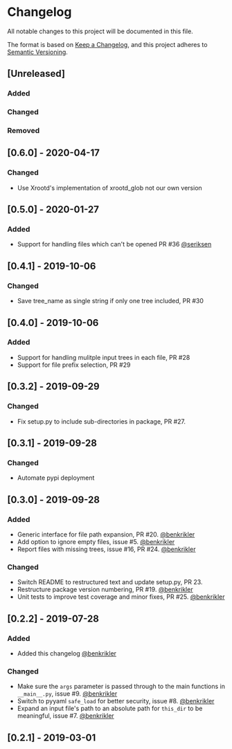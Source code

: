 # Changelog
All notable changes to this project will be documented in this file.

The format is based on [Keep a Changelog](https://keepachangelog.com/en/1.0.0/),
and this project adheres to [Semantic Versioning](https://semver.org/spec/v2.0.0.html).


## [Unreleased]
### Added
### Changed
### Removed

## [0.6.0] - 2020-04-17
### Changed
- Use Xrootd's implementation of xrootd_glob not our own version

## [0.5.0] - 2020-01-27
### Added
- Support for handling files which can't be opened PR #36 [@seriksen](https://github.com/seriksen)

## [0.4.1] - 2019-10-06
### Changed
- Save tree_name as single string if only one tree included, PR #30

## [0.4.0] - 2019-10-06
### Added
- Support for handling mulitple input trees in each file, PR #28
- Support for file prefix selection, PR #29

## [0.3.2] - 2019-09-29
### Changed
- Fix setup.py to include sub-directories in package, PR #27.

## [0.3.1] - 2019-09-28
### Changed
- Automate pypi deployment

## [0.3.0] - 2019-09-28
### Added
- Generic interface for file path expansion, PR #20. [@benkrikler](https://github.com/benkrikler)
- Add option to ignore empty files, issue #5. [@benkrikler](https://github.com/benkrikler)
- Report files with missing trees, issue #16, PR #24. [@benkrikler](https://github.com/benkrikler)

### Changed
- Switch README to restructured text and update setup.py, PR 23.
- Restructure package version numbering, PR #19. [@benkrikler](https://github.com/benkrikler)
- Unit tests to improve test coverage and minor fixes, PR #25. [@benkrikler](https://github.com/benkrikler)

## [0.2.2] - 2019-07-28
### Added
- Added this changelog [@benkrikler](https://github.com/benkrikler)

### Changed
- Make sure the `args` parameter is passed through to the main functions in `__main__.py`, issue #9. [@benkrikler](https://github.com/benkrikler)
- Switch to pyyaml `safe_load` for better security, issue #8. [@benkrikler](https://github.com/benkrikler)
- Expand an input file's path to an absolute path for `this_dir` to be meaningful, issue #7. [@benkrikler](https://github.com/benkrikler)

## [0.2.1] - 2019-03-01
